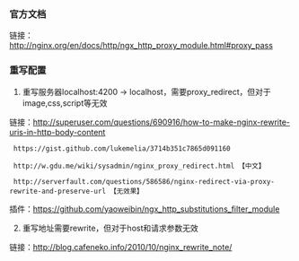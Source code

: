 
### 官方文档

链接：http://nginx.org/en/docs/http/ngx_http_proxy_module.html#proxy_pass

### 重写配置

1. 重写服务器localhost:4200 -> localhost，需要proxy_redirect，但对于image,css,script等无效

链接：http://superuser.com/questions/690916/how-to-make-nginx-rewrite-uris-in-http-body-content

     https://gist.github.com/lukemelia/3714b351c7865d091160

     http://w.gdu.me/wiki/sysadmin/nginx_proxy_redirect.html 【中文】

     http://serverfault.com/questions/586586/nginx-redirect-via-proxy-rewrite-and-preserve-url 【无效果】

插件：https://github.com/yaoweibin/ngx_http_substitutions_filter_module

2. 重写地址需要rewrite，但对于host和请求参数无效

链接：http://blog.cafeneko.info/2010/10/nginx_rewrite_note/

